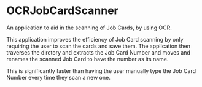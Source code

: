 # OCRJobCardScanner
An application to aid in the scanning of Job Cards, by using OCR.

This application improves the efficiency of Job Card scanning by only requiring the user to scan the cards and save them.
The application then traverses the dirctory and extracts the Job Card Number and moves and renames the scanned Job Card to have the number as its name.

This is significantly faster than having the user manually type the Job Card Number every time they scan a new one. 


